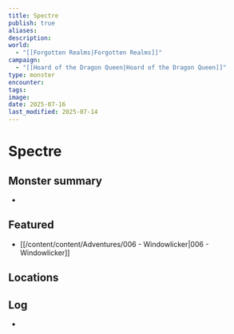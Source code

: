 ```yaml
---
title: Spectre
publish: true
aliases: 
description: 
world:
  - "[[Forgotten Realms|Forgotten Realms]]"
campaign:
  - "[[Hoard of the Dragon Queen|Hoard of the Dragon Queen]]"
type: monster
encounter: 
tags: 
image: 
date: 2025-07-16
last_modified: 2025-07-14
---
```


# Spectre


## Monster summary
* 

## Featured
- [[/content/content/Adventures/006 - Windowlicker|006 - Windowlicker]]


## Locations


## Log
* 